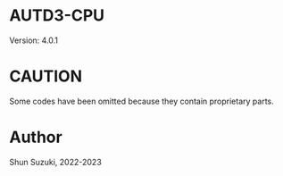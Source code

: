 # AUTD3-CPU

Version: 4.0.1

# CAUTION

Some codes have been omitted because they contain proprietary parts.

# Author

Shun Suzuki, 2022-2023
